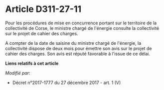 # Article D311-27-11

Pour les procédures de mise en concurrence portant sur le territoire de la   collectivité de Corse, le ministre chargé de
l'énergie consulte la collectivité sur le projet de cahier des charges. 

A compter de la date de saisine du ministre chargé de l'énergie, la collectivité dispose de deux mois pour émettre son avis
sur le projet de cahier des charges. Son avis est réputé favorable à l'issue de ce délai.

**Liens relatifs à cet article**

_Modifié par_:

  - Décret n°2017-1777 du 27 décembre 2017 - art. 1 (V)
